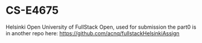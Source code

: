 # CS-E4675
Helsinki Open University of FullStack Open, used for submission
the part0 is in another repo here: https://github.com/acnq/fullstackHelsinkiAssign
